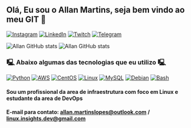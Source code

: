 
## Olá, Eu sou o Allan Martins, seja bem vindo ao meu GIT 👋

[![Instagram](https://img.shields.io/badge/Instagram-E4405F?style=for-the-badge&logo=instagram&logoColor=white)](https://www.instagram.com/allanmlopes/)
[![LinkedIn](https://img.shields.io/badge/LinkedIn-0077B5?style=for-the-badge&logo=linkedin&logoColor=white)](https://www.linkedin.com/in/allanmlopes/)
[![Twitch](https://img.shields.io/badge/Twitch-9146FF?style=for-the-badge&logo=twitch&logoColor=white)](https://www.twitch.tv/bashexecut)
[![Telegram](https://img.shields.io/badge/Telegram-2CA5E0?style=for-the-badge&logo=telegram&logoColor=white)](https://t.me/+9rEttYT412o2ZmEx)

![Allan GitHub stats](https://github-readme-stats.vercel.app/api?username=Allanmlopes&show_icons=true&theme=tokyonight)
![Allan GitHub stats](https://github-readme-stats.vercel.app/api/top-langs/?username=Allanmlopes&show_icons=true&theme=tokyonight)

### 🖳 Abaixo algumas das tecnologias que eu utilizo 🖳

[![Python](https://img.shields.io/badge/Python-14354C?style=for-the-badge&logo=python&logoColor=white)]()
[![AWS](https://img.shields.io/badge/Amazon_AWS-232F3E?style=for-the-badge&logo=amazon-aws&logoColor=white)]()
[![CentOS](https://img.shields.io/badge/Cent%20OS-262577?style=for-the-badge&logo=CentOS&logoColor=white)]()
[![Linux](https://img.shields.io/badge/Linux-FCC624?style=for-the-badge&logo=linux&logoColor=black)]()
[![MySQL](https://img.shields.io/badge/MySQL-00000F?style=for-the-badge&logo=mysql&logoColor=white)]()
[![Debian](https://img.shields.io/badge/Debian-A81D33?style=for-the-badge&logo=debian&logoColor=white)]()
[![Bash](https://img.shields.io/badge/Shell_Script-121011?style=for-the-badge&logo=gnu-bash&logoColor=white)]()

#### Sou um profissional da area de infraestrutura com foco em Linux e estudante da area de DevOps
#### E-mail para contato: allan.martinslopes@outlook.com / linux.insights.dev@gmail.com
